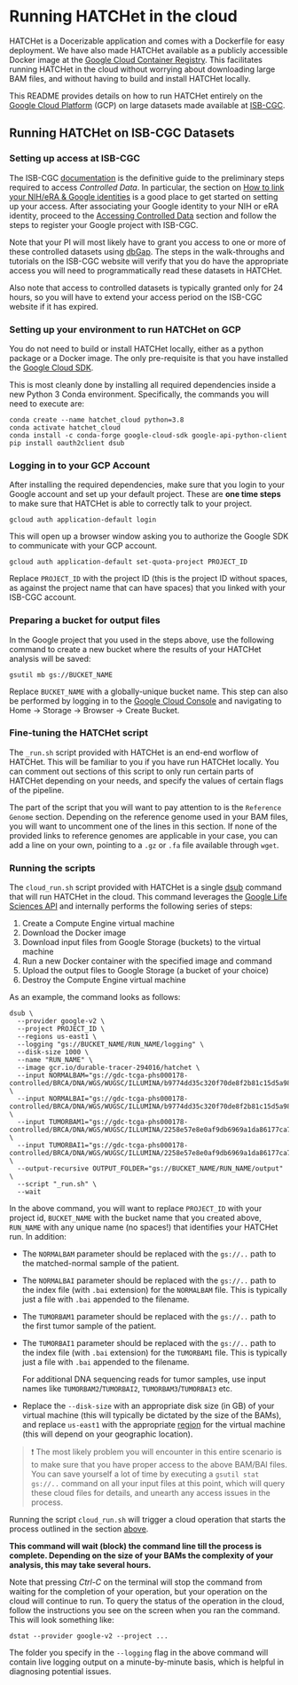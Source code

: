 # Running HATCHet in the cloud

HATCHet is a Docerizable application and comes with a Dockerfile for easy deployment. We have also made HATCHet 
available as a publicly accessible Docker image at the [Google Cloud Container Registry](https://cloud.google.com/container-registry).
This facilitates running HATCHet in the cloud without worrying about downloading large BAM files, and without having to
build and install HATCHet locally.

This README provides details on how to run HATCHet entirely on the [Google Cloud Platform](https://cloud.google.com) (GCP)
on large datasets made available at [ISB-CGC](https://isb-cgc.appspot.com/).

## Running HATCHet on ISB-CGC Datasets

### Setting up access at ISB-CGC

The ISB-CGC [documentation](https://isb-cancer-genomics-cloud.readthedocs.io/) is the definitive guide to the preliminary
steps required to access *Controlled Data*. In particular, the section on [How to link your NIH/eRA & Google identities](https://isb-cancer-genomics-cloud.readthedocs.io/en/latest/sections/controlled-access/Controlled-data-Interactive.html)
is a good place to get started on setting up your access. After associating your Google identity to your NIH or eRA
identity, proceed to the [Accessing Controlled Data](https://isb-cancer-genomics-cloud.readthedocs.io/en/latest/sections/Gaining-Access-To-Controlled-Access-Data.html)
section and follow the steps to register your Google project with ISB-CGC.

Note that your PI will most likely have to grant you access to one or more of these controlled datasets using
[dbGap](https://dbgap.ncbi.nlm.nih.gov/). The steps in the walk-throughs and tutorials on the ISB-CGC website will
verify that you do have the appropriate access you will need to programmatically read these datasets in HATCHet.

Also note that access to controlled datasets is typically granted only for 24 hours, so you will have to extend your
access period on the ISB-CGC website if it has expired.

### Setting up your environment to run HATCHet on GCP

You do not need to build or install HATCHet locally, either as a python package or a Docker image. The only pre-requisite
is that you have installed the [Google Cloud SDK](https://cloud.google.com/sdk/docs/quickstart).

This is most cleanly done by installing all required dependencies inside a new Python 3 Conda environment.
Specifically, the commands you will need to execute are:

```
conda create --name hatchet_cloud python=3.8
conda activate hatchet_cloud
conda install -c conda-forge google-cloud-sdk google-api-python-client
pip install oauth2client dsub
```

### Logging in to your GCP Account

After installing the required dependencies, make sure that you login to your Google account and set up your default
project. These are **one time steps** to make sure that HATCHet is able to correctly talk to your project.

```
gcloud auth application-default login
```

This will open up a browser window asking you to authorize the Google SDK to communicate with your GCP account.

```
gcloud auth application-default set-quota-project PROJECT_ID
```

Replace `PROJECT_ID` with the project ID (this is the project ID without spaces, as against the project name that can have spaces)
that you linked with your ISB-CGC account.

### Preparing a bucket for output files

In the Google project that you used in the steps above, use the following command to create a new bucket where the results
of your HATCHet analysis will be saved:

```
gsutil mb gs://BUCKET_NAME
```

Replace `BUCKET_NAME` with a globally-unique bucket name. This step can also be performed by logging in to the
[Google Cloud Console](https://console.cloud.google.com) and navigating to Home -> Storage -> Browser -> Create Bucket.

### Fine-tuning the HATCHet script

The `_run.sh` script provided with HATCHet is an end-end worflow of HATCHet. This will be familiar to you if you have
run HATCHet locally. You can comment out sections of this script to only run certain parts of HATCHet depending on your
needs, and specify the values of certain flags of the pipeline.

The part of the script that you will want to pay attention to is the `Reference Genome` section. Depending on the
reference genome used in your BAM files, you will want to uncomment one of the lines in this section. If none of the
provided links to reference genomes are applicable in your case, you can add a line on your own, pointing to a `.gz`
or `.fa` file available through `wget`.

### Running the scripts

The `cloud_run.sh` script provided with HATCHet is a single [dsub](https://github.com/DataBiosphere/dsub) command that
will run HATCHet in the cloud. This command leverages the [Google Life Sciences API](https://cloud.google.com/life-sciences/docs/reference/rest)
and internally performs the following series of steps:

<a name="cloud_steps"></a>
1. Create a Compute Engine virtual machine
2. Download the Docker image
3. Download input files from Google Storage (buckets) to the virtual machine
4. Run a new Docker container with the specified image and command
5. Upload the output files to Google Storage (a bucket of your choice)
6. Destroy the Compute Engine virtual machine

As an example, the command looks as follows:

```
dsub \
  --provider google-v2 \
  --project PROJECT_ID \
  --regions us-east1 \
  --logging "gs://BUCKET_NAME/RUN_NAME/logging" \
  --disk-size 1000 \
  --name "RUN_NAME" \
  --image gcr.io/durable-tracer-294016/hatchet \
  --input NORMALBAM="gs://gdc-tcga-phs000178-controlled/BRCA/DNA/WGS/WUGSC/ILLUMINA/b9774dd35c320f70de8f2b81c15d5a98.bam" \
  --input NORMALBAI="gs://gdc-tcga-phs000178-controlled/BRCA/DNA/WGS/WUGSC/ILLUMINA/b9774dd35c320f70de8f2b81c15d5a98.bam.bai" \
  --input TUMORBAM1="gs://gdc-tcga-phs000178-controlled/BRCA/DNA/WGS/WUGSC/ILLUMINA/2258e57e8e0af9db6969a1da86177ca7.bam" \
  --input TUMORBAI1="gs://gdc-tcga-phs000178-controlled/BRCA/DNA/WGS/WUGSC/ILLUMINA/2258e57e8e0af9db6969a1da86177ca7.bam.bai" \
  --output-recursive OUTPUT_FOLDER="gs://BUCKET_NAME/RUN_NAME/output" \
  --script "_run.sh" \
  --wait
```

In the above command, you will want to replace `PROJECT_ID` with your project id, `BUCKET_NAME` with the bucket name that
you created above, `RUN_NAME` with any unique name (no spaces!) that identifies your HATCHet run. In addition:

- The `NORMALBAM` parameter should be replaced with the `gs://..` path to the matched-normal sample of the patient.

- The `NORMALBAI` parameter should be replaced with the `gs://..` path to the index file (with `.bai` extension) for the `NORMALBAM` file.
This is typically just a file with `.bai` appended to the filename.

- The `TUMORBAM1` parameter should be replaced with the `gs://..` path to the first tumor sample of the patient.

- The `TUMORBAI1` parameter should be replaced with the `gs://..` path to the index file (with `.bai` extension) for the `TUMORBAM1` file.
This is typically just a file with `.bai` appended to the filename.

  For additional DNA sequencing reads for tumor samples, use input names like `TUMORBAM2`/`TUMORBAI2`, `TUMORBAM3`/`TUMORBAI3` etc.

- Replace the `--disk-size` with an appropriate disk size (in GB) of your virtual machine (this will typically be dictated by the size of the BAMs),
and replace `us-east1` with the appropriate [region](https://cloud.google.com/compute/docs/regions-zones) for the virtual machine (this will depend on your geographic location).

> :exclamation: The most likely problem you will encounter in this entire scenario is to make sure that
you have proper access to the above BAM/BAI files. You can save yourself a lot of time by executing a `gsutil stat gs://..`
command on all your input files at this point, which will query these cloud files for details, and unearth any access issues in
the process.

Running the script `cloud_run.sh` will trigger a cloud operation that starts the process outlined in the section [above](#cloud_steps).

**This command will wait (block) the command line till the process is complete.
Depending on the size of your BAMs the complexity of your analysis, this may take several hours.**

Note that pressing *Ctrl-C* on the terminal will stop the command from waiting for the completion of your operation, but your
operation on the cloud will continue to run. To query the status of the operation in the cloud, follow the instructions you see on the screen
when you ran the command. This will look something like:

```
dstat --provider google-v2 --project ...
```

The folder you specify in the `--logging` flag in the above command will contain live logging output on a minute-by-minute basis, which is helpful in diagnosing potential issues.
